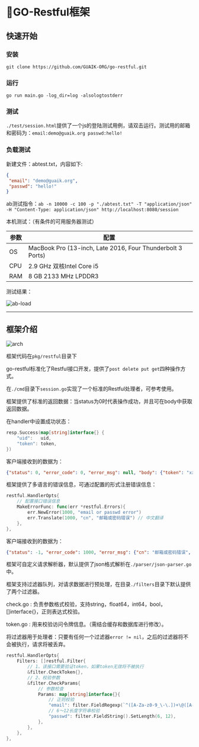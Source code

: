 # 🚀GO-Restful框架

## 快速开始

### 安装

`git clone https://github.com/GUAIK-ORG/go-restful.git`

### 运行

`go run main.go -log_dir=log -alsologtostderr`

### 测试

`./test/session.html`提供了一个js的登陆测试用例，请双击运行。测试用的邮箱和密码为：`email:demo@guaik.org passwd:hello!`

### 负载测试

新建文件：abtest.txt，内容如下:

```json
{
 "email": "demo@guaik.org",
 "passwd": "hello!"
}
```

ab测试指令：`ab -n 10000 -c 100 -p "./abtest.txt" -T "application/json" -H "Content-Type: application/json" http://localhost:8080/session`

本机测试：（有条件的可用服务器测试）

| 参数 | 配置 |
|---|---|
| OS | MacBook Pro (13-inch, Late 2016, Four Thunderbolt 3 Ports)|
| CPU | 2.9 GHz 双核Intel Core i5 |
| RAM | 8 GB 2133 MHz LPDDR3 |

测试结果：

![ab-load](https://gitee.com/GuaikOrg/go-restful/raw/master/docs/ab-load.png)

---

## 框架介绍

![arch](https://gitee.com/GuaikOrg/go-restful/raw/master/docs/arch.png)

框架代码在`pkg/restful`目录下

go-restful标准化了Restful接口开发，提供了`post delete put get`四种操作方式。

在`./cmd`目录下`session.go`实现了一个标准的Restful处理者，可参考使用。

框架提供了标准的返回数据：当status为0时代表操作成功，并且可在body中获取返回数据。

在handler中设置成功状态：

```go
resp.Success(map[string]interface{} {
    "uid":   uid,
    "token": token,
})
```

客户端接收到的数据为：

```json
{"status": 0, "error_code": 0, "error_msg": null, "body": {"token": "xxxxxxxx", "uid": "10001"}}
```

框架提供了多语言的错误信息，可通过配置的形式注册错误信息：

```go
restful.HandlerOpts{
    // 配置接口错误信息
    MakeErrorFunc: func(err *restful.Errors){
        err.NewError(1000, "email or passwd error")
        err.Translate(1000, "cn", "邮箱或密码错误") // 中文翻译
    },
},
```

客户端接收到的数据为：

```json
{"status": -1, "error_code": 1000, "error_msg": {"cn": "邮箱或密码错误", "en": "email or passwd error"}, "body": null}
```

框架可自定义请求解析器，默认提供了json格式解析在`./parser/json-parser.go`中。

框架支持过滤器队列，对请求数据进行预处理，在目录`./filters`目录下默认提供了两个过滤器。

check.go : 负责参数格式校验，支持string，float64，int64，bool，[]interface{}，正则表达式校验。

token.go : 用来校验访问令牌信息。（需结合缓存和数据库进行修改）。

将过滤器用于处理者：只要有任何一个过滤器`error != nil`，之后的过滤器将不会被执行，请求将被丢弃。

```go
restful.HandlerOpts{
    Filters: []restful.Filter{
        // 1、该接口需要验证token，如果token无效将不被执行
        &filter.CheckToken{},
        // 2、校验参数
        &filter.CheckParams{
            // 参数检查
            Params: map[string]interface{}{
                // 正则校验
                "email": filter.FieldRegexp(`^([A-Za-z0-9_\-\.])+\@([A-Za-z0-9_\-\.])+\.([A-Za-z]{2,4})$`),
                // 6～12长度字符串校验
                "passwd": filter.FieldString().SetLength(6, 12),
            },
        },
    },
},
```
